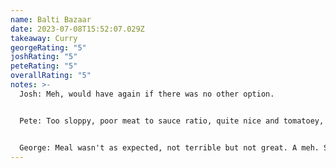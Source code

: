 ```yaml
---
name: Balti Bazaar
date: 2023-07-08T15:52:07.029Z
takeaway: Curry
georgeRating: "5"
joshRating: "5"
peteRating: "5"
overallRating: "5"
notes: >-
  J﻿osh: Meh, would have again if there was no other option.


  P﻿ete: Too sloppy, poor meat to sauce ratio, quite nice and tomatoey, but low standard meat. Surprised by their high rating on Just Eat.


  G﻿eorge: Meal wasn't as expected, not terrible but not great. A meh. Similar to the ones you get in Cornwall.
---
```

